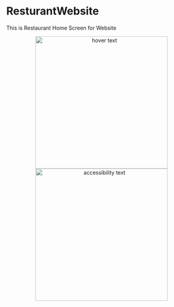 # ResturantWebsite
This is Restaurant Home Screen for Website
<p align="center">
  <img src="art/https://github.com/mrabelwahed/ResturantWebsite/blob/master/restaurant1.PNG" width="350" title="hover text">
  <img src="art/https://github.com/mrabelwahed/ResturantWebsite/blob/master/restaurant2.PNG" width="350" alt="accessibility text">
</p>
